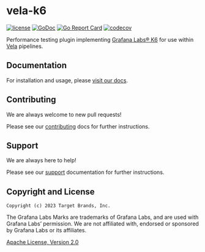 # vela-k6

[![license](https://img.shields.io/crates/l/gl.svg)](../LICENSE)
[![GoDoc](https://godoc.org/github.com/go-vela/vela-k6?status.svg)](https://godoc.org/github.com/go-vela/vela-k6)
[![Go Report Card](https://goreportcard.com/badge/github.com/go-vela/vela-k6)](https://goreportcard.com/report/github.com/go-vela/vela-k6)
[![codecov](https://codecov.io/gh/go-vela/vela-k6/branch/main/graph/badge.svg)](https://codecov.io/gh/go-vela/vela-k6)

Performance testing plugin implementing [Grafana Labs® K6](https://k6.io/) for use within [Vela](https://go-vela.github.io/docs/) pipelines.

## Documentation

For installation and usage, please [visit our docs](https://go-vela.github.io/docs).

## Contributing

We are always welcome to new pull requests!

Please see our [contributing](CONTRIBUTING.md) docs for further instructions.

## Support

We are always here to help!

Please see our [support](SUPPORT.md) documentation for further instructions.

## Copyright and License

```text
Copyright (c) 2023 Target Brands, Inc.
```

The Grafana Labs Marks are trademarks of Grafana Labs, and are used with Grafana Labs’ permission. We are not affiliated with, endorsed or sponsored by Grafana Labs or its affiliates.

[Apache License, Version 2.0](http://www.apache.org/licenses/LICENSE-2.0)
